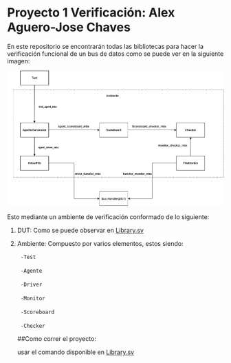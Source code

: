 # Proyecto 1 Verificación: Alex Aguero-Jose Chaves

En este repositorio se encontrarán todas las bibliotecas para hacer la verificación funcional de un bus de datos como se puede ver en la siguiente imagen:


![Diagrama General del DUT a verificar](Diagrams/Diagrama.png)



Esto mediante un ambiente de verificación conformado de lo siguiente:



1. DUT: Como se puede observar en [Library.sv](Libraries/Library.sv)
2. Ambiente: Compuesto por varios elementos, estos siendo:

        -Test 
        
        -Agente 
        
        -Driver 
        
        -Monitor 
        
        -Scoreboard 
        
        -Checker
   ##Como correr el proyecto:
   
   usar el comando disponible en [Library.sv](Libraries/VCS_Run.sh)
